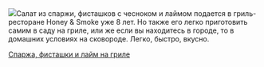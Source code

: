 <!--2025-07-15 11:44:14-->
<div class="yb">
  <div class="rss povarenok"><a href="https://www.povarenok.ru/recipes/show/182921/"><img src="https://www.povarenok.ru/data/cache/2025jun/27/08/3182763_53583-640x480.jpg"></a>Салат из спаржи, фисташков с чесноком и лаймом подается в гриль- ресторане Honey & Smoke уже 8 лет. Но также его легко приготовить самим в саду на гриле, или же если вы находитесь в городе, то в домашних условиях на сковороде. Легко, быстро, вкусно. <p class="titl"><a href="https://www.povarenok.ru/recipes/show/182921/">Спаржа, фисташки и лайм на гриле</a></p></div>
</div>
